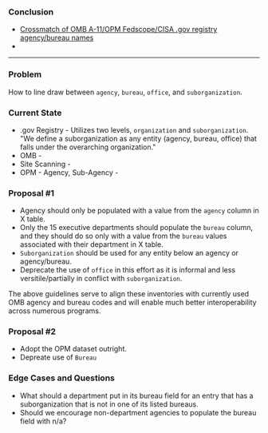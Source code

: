 
### Conclusion

* [Crossmatch of OMB A-11/OPM Fedscope/CISA .gov registry agency/bureau names](https://github.com/GSA/site-scanning-documentation/blob/main/about/project-management/datasets/Agency-Bureau_Lists-OMB-OPM-dotgov_crossmatch-2025.csv)
* 

-------------------

### Problem

How to line draw between `agency`, `bureau`, `office`, and `suborganization`.  

### Current State

* .gov Registry - Utilizes two levels, `organization` and `suborganization`.  "We define a suborganization as any entity (agency, bureau, office) that falls under the overarching organization."
* OMB -
* Site Scanning -
* OPM - Agency, Sub-Agency - 


### Proposal #1

* Agency should only be populated with a value from the `agency` column in X table.
* Only the 15 executive departments should populate the `bureau` column, and they should do so only with a value from the `bureau` values associated with their department in X table.  
* `Suborganization` should be used for any entity below an agency or agency/bureau.
* Deprecate the use of `office` in this effort as it is informal and less versitile/partially in conflict with `suborganization`.


The above guidelines serve to align these inventories with currently used OMB agency and bureau codes and will enable much better interoperability across numerous programs.  


### Proposal #2

* Adopt the OPM dataset outright.
* Depreate use of `Bureau`




### Edge Cases and Questions
- What should a department put in its bureau field for an entry that has a suborganization that is not in one of its listed bureaus.
- Should we encourage non-department agencies to populate the bureau field with n/a?


